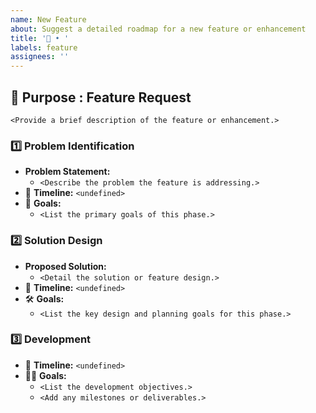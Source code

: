 ```yaml
---
name: New Feature
about: Suggest a detailed roadmap for a new feature or enhancement
title: '🚀 • '
labels: feature
assignees: ''
---
```


## 🚀 Purpose : **Feature Request**

`<Provide a brief description of the feature or enhancement.>`

### 1️⃣ **Problem Identification**

- **Problem Statement:**
  - `<Describe the problem the feature is addressing.>`
- 📅 **Timeline:** `<undefined>`
- 🎯 **Goals:**
  - `<List the primary goals of this phase.>`

### 2️⃣ **Solution Design**

- **Proposed Solution:**
  - `<Detail the solution or feature design.>`
- 📅 **Timeline:** `<undefined>`
- 🛠️ **Goals:**
  - `<List the key design and planning goals for this phase.>`

### 3️⃣ **Development**

- 📅 **Timeline:** `<undefined>`
- 🧑‍💻 **Goals:**
  - `<List the development objectives.>`
  - `<Add any milestones or deliverables.>`
